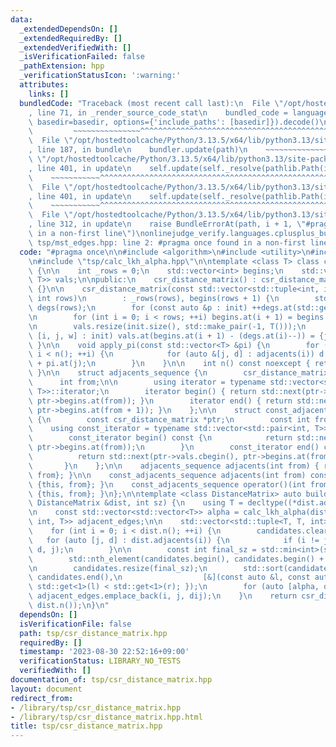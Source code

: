 ```yaml
---
data:
  _extendedDependsOn: []
  _extendedRequiredBy: []
  _extendedVerifiedWith: []
  _isVerificationFailed: false
  _pathExtension: hpp
  _verificationStatusIcon: ':warning:'
  attributes:
    links: []
  bundledCode: "Traceback (most recent call last):\n  File \"/opt/hostedtoolcache/Python/3.13.5/x64/lib/python3.13/site-packages/onlinejudge_verify/documentation/build.py\"\
    , line 71, in _render_source_code_stat\n    bundled_code = language.bundle(stat.path,\
    \ basedir=basedir, options={'include_paths': [basedir]}).decode()\n          \
    \         ~~~~~~~~~~~~~~~^^^^^^^^^^^^^^^^^^^^^^^^^^^^^^^^^^^^^^^^^^^^^^^^^^^^^^^^^^^^^^^^^^\n\
    \  File \"/opt/hostedtoolcache/Python/3.13.5/x64/lib/python3.13/site-packages/onlinejudge_verify/languages/cplusplus.py\"\
    , line 187, in bundle\n    bundler.update(path)\n    ~~~~~~~~~~~~~~^^^^^^\n  File\
    \ \"/opt/hostedtoolcache/Python/3.13.5/x64/lib/python3.13/site-packages/onlinejudge_verify/languages/cplusplus_bundle.py\"\
    , line 401, in update\n    self.update(self._resolve(pathlib.Path(included), included_from=path))\n\
    \    ~~~~~~~~~~~^^^^^^^^^^^^^^^^^^^^^^^^^^^^^^^^^^^^^^^^^^^^^^^^^^^^^^^^^^^\n\
    \  File \"/opt/hostedtoolcache/Python/3.13.5/x64/lib/python3.13/site-packages/onlinejudge_verify/languages/cplusplus_bundle.py\"\
    , line 401, in update\n    self.update(self._resolve(pathlib.Path(included), included_from=path))\n\
    \    ~~~~~~~~~~~^^^^^^^^^^^^^^^^^^^^^^^^^^^^^^^^^^^^^^^^^^^^^^^^^^^^^^^^^^^\n\
    \  File \"/opt/hostedtoolcache/Python/3.13.5/x64/lib/python3.13/site-packages/onlinejudge_verify/languages/cplusplus_bundle.py\"\
    , line 312, in update\n    raise BundleErrorAt(path, i + 1, \"#pragma once found\
    \ in a non-first line\")\nonlinejudge_verify.languages.cplusplus_bundle.BundleErrorAt:\
    \ tsp/mst_edges.hpp: line 2: #pragma once found in a non-first line\n"
  code: "#pragma once\n\n#include <algorithm>\n#include <utility>\n#include <vector>\n\
    \n#include \"tsp/calc_lkh_alpha.hpp\"\n\ntemplate <class T> class csr_distance_matrix\
    \ {\n\n    int _rows = 0;\n    std::vector<int> begins;\n    std::vector<std::pair<int,\
    \ T>> vals;\n\npublic:\n    csr_distance_matrix() : csr_distance_matrix({}, 0)\
    \ {}\n\n    csr_distance_matrix(const std::vector<std::tuple<int, int, T>> &init,\
    \ int rows)\n        : _rows(rows), begins(rows + 1) {\n        std::vector<int>\
    \ degs(rows);\n        for (const auto &p : init) ++degs.at(std::get<0>(p));\n\
    \n        for (int i = 0; i < rows; ++i) begins.at(i + 1) = begins.at(i) + degs.at(i);\n\
    \n        vals.resize(init.size(), std::make_pair(-1, T()));\n        for (auto\
    \ [i, j, w] : init) vals.at(begins.at(i + 1) - (degs.at(i)--)) = {j, w};\n   \
    \ }\n\n    void apply_pi(const std::vector<T> &pi) {\n        for (int i = 0;\
    \ i < n(); ++i) {\n            for (auto &[j, d] : adjacents(i)) d += pi.at(i)\
    \ + pi.at(j);\n        }\n    }\n\n    int n() const noexcept { return _rows;\
    \ }\n\n    struct adjacents_sequence {\n        csr_distance_matrix *ptr;\n  \
    \      int from;\n\n        using iterator = typename std::vector<std::pair<int,\
    \ T>>::iterator;\n        iterator begin() { return std::next(ptr->vals.begin(),\
    \ ptr->begins.at(from)); }\n        iterator end() { return std::next(ptr->vals.begin(),\
    \ ptr->begins.at(from + 1)); }\n    };\n\n    struct const_adjacents_sequence\
    \ {\n        const csr_distance_matrix *ptr;\n        const int from;\n\n    \
    \    using const_iterator = typename std::vector<std::pair<int, T>>::const_iterator;\n\
    \        const_iterator begin() const {\n            return std::next(ptr->vals.cbegin(),\
    \ ptr->begins.at(from));\n        }\n        const_iterator end() const {\n  \
    \          return std::next(ptr->vals.cbegin(), ptr->begins.at(from + 1));\n \
    \       }\n    };\n\n    adjacents_sequence adjacents(int from) { return {this,\
    \ from}; }\n\n    const_adjacents_sequence adjacents(int from) const { return\
    \ {this, from}; }\n    const_adjacents_sequence operator()(int from) const { return\
    \ {this, from}; }\n};\n\ntemplate <class DistanceMatrix> auto build_adjacent_info(const\
    \ DistanceMatrix &dist, int sz) {\n    using T = decltype((*dist.adjacents(0).begin()).second);\n\
    \n    const std::vector<std::vector<T>> alpha = calc_lkh_alpha(dist);\n\n    std::vector<std::tuple<int,\
    \ int, T>> adjacent_edges;\n\n    std::vector<std::tuple<T, T, int>> candidates;\n\
    \    for (int i = 0; i < dist.n(); ++i) {\n        candidates.clear();\n     \
    \   for (auto [j, d] : dist.adjacents(i)) {\n            if (i != j) candidates.emplace_back(alpha.at(i).at(j),\
    \ d, j);\n        }\n\n        const int final_sz = std::min<int>(sz, candidates.size());\n\
    \        std::nth_element(candidates.begin(), candidates.begin() + final_sz, candidates.end());\n\
    \n        candidates.resize(final_sz);\n        std::sort(candidates.begin(),\
    \ candidates.end(),\n                  [&](const auto &l, const auto &r) { return\
    \ std::get<1>(l) < std::get<1>(r); });\n        for (auto [alpha, dij, j] : candidates)\
    \ adjacent_edges.emplace_back(i, j, dij);\n    }\n    return csr_distance_matrix(adjacent_edges,\
    \ dist.n());\n}\n"
  dependsOn: []
  isVerificationFile: false
  path: tsp/csr_distance_matrix.hpp
  requiredBy: []
  timestamp: '2023-08-30 22:52:16+09:00'
  verificationStatus: LIBRARY_NO_TESTS
  verifiedWith: []
documentation_of: tsp/csr_distance_matrix.hpp
layout: document
redirect_from:
- /library/tsp/csr_distance_matrix.hpp
- /library/tsp/csr_distance_matrix.hpp.html
title: tsp/csr_distance_matrix.hpp
---
```

